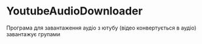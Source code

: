 # YoutubeAudioDownloader

Програма для завантаження аудіо з ютубу (відео конвертується в аудіо)
завантажує групами
